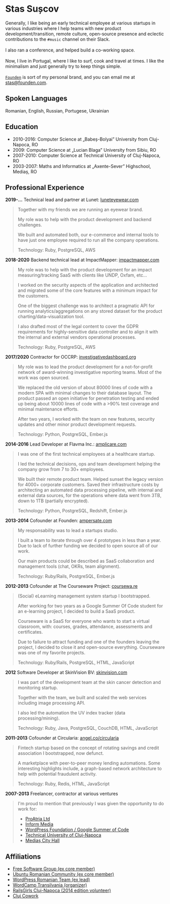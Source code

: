 # Stas Sușcov

Generally, I like being an early technical employee at various startups in
various industries where I help teams with new product development/transition,
remote culture, open-source presence and eclectic contributions to the `#music`
channel on their Slack.
\
\
I also ran a conference, and helped build a co-working space.
\
\
Now, I live in Portugal, where I like to surf, cook and travel at times. I
like the minimalism and just generally try to keep things simple.
\
\
[`Founden`](https://founden.com) is sort of my personal brand, and you can email
me at [stas@founden.com](mailto:stas@founden.com).

## Spoken Languages

Romanian, English, Russian, Portugese, Ukrainian

## Education

 * 2010-2016: Computer Science at „Babeș-Bolyai” University from Cluj-Napoca, RO
 * 2009: Computer Science at „Lucian Blaga” University from Sibiu, RO
 * 2007-2010: Computer Science at Technical University of Cluj-Napoca, RO
 * 2003-2007: Maths and Informatics at „Axente-Sever” Highschool, Mediaș, RO

## Professional Experience

**2019-...** Technical lead and partner at Lunet: [luneteyewear.com](https://www.luneteyewear.com)

> Together with my friends we are running an eyewear brand.
>
> My role was to help with the product development and backend challenges.
>
> We built and automated both, our e-commerce and internal tools to have just
> one employee required to run all the company operations.
>
> Technology: Ruby, PostgreSQL, AWS

**2018-2020** Backend technical lead at ImpactMapper: [impactmapper.com](https://www.impactmapper.com)

> My role was to help with the product development for an impact
> measuring/tracking SaaS with clients like UNDP, Oxfam, etc...
>
> I worked on the security aspects of the application and
> architected and migrated some of the core features with a minimum impact for
> the customers.
>
> One of the biggest challenge was to architect a pragmatic API
> for running analytics/aggregations on any stored dataset for the product
> charting/data-visualization tool.
>
> I also drafted most of the legal content to cover the GDPR
> requirements for highly-sensitive data controller and to align it with the
> internal and external vendors operational processes.
>
> Technology: Ruby, PostgreSQL, AWS

**2017/2020** Contractor for OCCRP: [investigativedashboard.org](https://investigativedashboard.org)

> My role was to lead the product development for a not-for-profit network of
> award-winning investigative reporting teams. Most of the work was open
> sourced.
>
> We replaced the old version of about 80000 lines of code with a modern SPA
> with minimal changes to their database layout. The product passed an open
> initiative for penetration testing and ended up being about 10000 lines of
> code with a >90% test coverage and minimal maintenance efforts.
>
> After two years, I worked with the team on new features, security updates and
> other minor product development requests.
>
> Technology: Python, PostgreSQL, Ember.js

**2014-2016** Lead Developer at Flavma Inc.: [amplicare.com](https://amplicare.com/)

> I was one of the first technical employees at a healthcare startup.
>
> I led the technical decisions, ops and team development helping the company
> grow from 7 to 30+ employees.
>
> We built their remote product team. Helped sunset the legacy version for
> 4000+ corporate customers. Saved their infrastructure costs by architecting
> an automated data processing pipeline, with internal and external data
> sources, for the operations where data went from 3TB, down to 1TB (partially
> encrypted).
>
> Technology: Python, PostgreSQL, Redshift, Ember.js

**2013-2014** Cofounder at Founden: [ampersate.com](http://ampersate.com/the-last-7-months-of-our-venture)

> My responsability was to lead a startups studio.
>
> I built a team to iterate through over 4 prototypes in less than a year. Due to
> lack of further funding we decided to open source all of our work.
>
> Our main products could be described as SaaS collaboration and management
> tools (chat, OKRs, team alignment).
>
> Technology: Ruby/Rails, PostgreSQL, Ember.js

**2012-2013** Cofounder at The Courseware Project: [coursewa.re](http://open.coursewa.re/)

> (Social) eLearning management system startup I bootstrapped.
>
> After working for two years as a Google Summer Of Code student for an
> e-learning project, I decided to build a SaaS product.
>
> Courseware is a SaaS for everyone who wants to start a virtual
> classroom, with: courses, grades, attendance, assessments and certificates.
>
> Due to failure to attract funding and one of the founders leaving the
> project, I decided to close it and open-source everything. Courseware was one
> of my favorite projects.
>
> Technology: Ruby/Rails, PostgreSQL, HTML, JavaScript

**2012** Software Developer at SkinVision BV: [skinvision.com](https://www.skinvision.com)

> I was part of the development team at the skin cancer detection and monitoring
> startup.
>
> Together with the team, we built and scaled the web services including image
> processing API.
>
> I also led the automation the UV index tracker (data processing/mining).
>
> Technology: Ruby, Java, PostgreSQL, CouchDB, HTML, JavaScript

**2011-2013** Cofounder at Circularia: [angel.co/circularia](https://angel.co/company/circularia)

> Fintech startup based on the concept of rotating savings and
> credit association I bootstrapped, now defunct.
>
> A marketplace with peer-to-peer money lending automations. Some interesting
> highlights include, a graph-based network architecture to help with potential
> fraudulent activity.
>
> Technology: Ruby, Redis, HTML, JavaScript

**2007-2013** Freelancer, contractor at various ventures

> I'm proud to mention that previously I was given the opportunity to do work
> for:
>
>  * [ProAtria Ltd](https://www.sftpplus.com)
>  * [Inform Media](https://informmedia.ro)
>  * [WordPress Foundation / Google Summer of Code](https://wordpressfoundation.org)
>  * [Technical University of Cluj-Napoca](https://ccd.utcluj.ro)
>  * [Mediaș City Hall](http://www.primariamedias.ro)

## Affiliations

 * [Free Software Group (ex core member)](http://softwareliber.ro)
 * [Ubuntu Romanian Community (ex core member)](https://ubuntu.ro)
 * [WordPress Romanian Team (ex lead)](https://ro.wordpress.org)
 * [WordCamp Transilvania (organizer)](https://2013.transylvania.wordcamp.org)
 * [RailsGirls Cluj-Napoca (2014 edition volunteer)](http://railsgirls.com/cluj)
 * [Cluj Cowork](https://clujcowork.ro)
